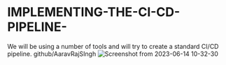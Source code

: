 # IMPLEMENTING-THE-CI-CD-PIPELINE-
We will be using a number of tools and will try to create a standard CI/CD pipeline.
github/AaravRajSIngh
![Screenshot from 2023-06-14 10-32-30](https://github.com/AaravRajSIngh/IMPLEMENTING-THE-CI-CD-PIPELINE-/assets/67210617/0fe6392f-dfe6-4c9e-82d6-f5b4fe955430)
